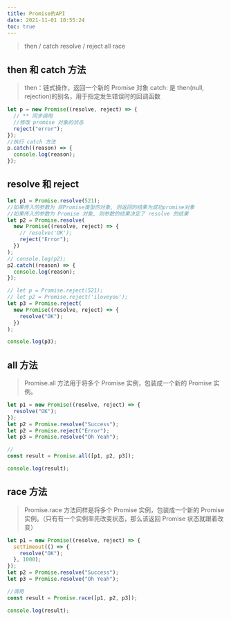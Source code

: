 ```yaml
---
title: Promise的API
date: 2021-11-01 10:55:24
toc: true
---
```


> then / catch
> resolve / reject
> all
> race

## then 和 catch 方法

> then：链式操作，返回一个新的 Promise 对象
> catch: 是 then(null, rejection)的别名，用于指定发生错误时的回调函数

```js
let p = new Promise((resolve, reject) => {
  // ** 同步调用
  //修改 promise 对象的状态
  reject("error");
});
//执行 catch 方法
p.catch((reason) => {
  console.log(reason);
});
```

## resolve 和 reject

```js
let p1 = Promise.resolve(521);
//如果传入的参数为 非Promise类型的对象, 则返回的结果为成功promise对象
//如果传入的参数为 Promise 对象, 则参数的结果决定了 resolve 的结果
let p2 = Promise.resolve(
  new Promise((resolve, reject) => {
    // resolve('OK');
    reject("Error");
  })
);
// console.log(p2);
p2.catch((reason) => {
  console.log(reason);
});
```

```js
// let p = Promise.reject(521);
// let p2 = Promise.reject('iloveyou');
let p3 = Promise.reject(
  new Promise((resolve, reject) => {
    resolve("OK");
  })
);

console.log(p3);
```

## all 方法

> Promise.all 方法用于将多个 Promise 实例，包装成一个新的 Promise 实例。

```js
let p1 = new Promise((resolve, reject) => {
  resolve("OK");
});
let p2 = Promise.resolve("Success");
let p2 = Promise.reject("Error");
let p3 = Promise.resolve("Oh Yeah");

//
const result = Promise.all([p1, p2, p3]);

console.log(result);
```

## race 方法

> Promise.race 方法同样是将多个 Promise 实例，包装成一个新的 Promise 实例。（只有有一个实例率先改变状态，那么该返回 Promise 状态就跟着改变）

```js
let p1 = new Promise((resolve, reject) => {
  setTimeout(() => {
    resolve("OK");
  }, 1000);
});
let p2 = Promise.resolve("Success");
let p3 = Promise.resolve("Oh Yeah");

//调用
const result = Promise.race([p1, p2, p3]);

console.log(result);
```
